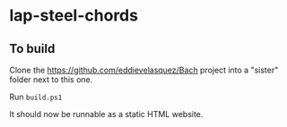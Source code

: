 # lap-steel-chords

## To build

Clone the https://github.com/eddievelasquez/Bach project into a "sister" folder next to this one.

Run `build.ps1`

It should now be runnable as a static HTML website.
